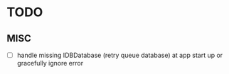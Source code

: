 # TODO

## MISC

- [ ] handle missing IDBDatabase (retry queue database) at app start up or gracefully ignore error

